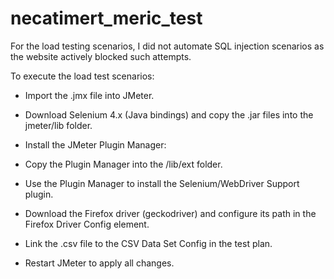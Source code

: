 # necatimert_meric_test

For the load testing scenarios, I did not automate SQL injection scenarios as the website actively blocked such attempts.

To execute the load test scenarios:

- Import the .jmx file into JMeter.

- Download Selenium 4.x (Java bindings) and copy the .jar files into the jmeter/lib folder.

- Install the JMeter Plugin Manager:

- Copy the Plugin Manager into the /lib/ext folder.

- Use the Plugin Manager to install the Selenium/WebDriver Support plugin.

- Download the Firefox driver (geckodriver) and configure its path in the Firefox Driver Config element.

- Link the .csv file to the CSV Data Set Config in the test plan.

- Restart JMeter to apply all changes.
